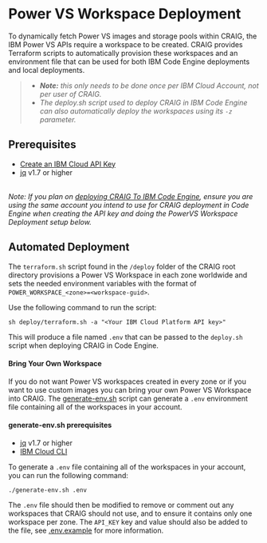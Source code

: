 # Power VS Workspace Deployment

To dynamically fetch Power VS images and storage pools within CRAIG, the IBM Power VS APIs require a workspace to be created. CRAIG provides Terraform scripts to automatically provision these workspaces and an environment file that can be used for both IBM Code Engine deployments and local deployments.

>* _**Note:** this only needs to be done once per IBM Cloud Account, not per user of CRAIG._
>* _The deploy.sh script used to deploy CRAIG in IBM Code Engine can also automatically deploy the workspaces using its `-z` parameter._

## Prerequisites
- [Create an IBM Cloud API Key](https://cloud.ibm.com/docs/account?topic=account-userapikey&interface=ui#create_user_key)
- [jq](https://jqlang.github.io/jq/) v1.7 or higher


<br /> _Note: If you plan on [deploying CRAIG To IBM Code Engine](../README.md#deploying-to-ibm-code-engine), ensure you are using the same account you intend to use for CRAIG deployment in Code Engine when creating the API key and doing the PowerVS Workspace Deployment setup below._


## Automated Deployment

The `terraform.sh` script found in the `/deploy` folder of the CRAIG root directory provisions a Power VS Workspace in each zone worldwide and sets the needed environment variables with the format of `POWER_WORKSPACE_<zone>=<workspace-guid>`.

Use the following command to run the script:
```shell
sh deploy/terraform.sh -a "<Your IBM Cloud Platform API key>"
```

This will produce a file named `.env` that can be passed to the `deploy.sh` script when deploying CRAIG in Code Engine.

#### Bring Your Own Workspace

If you do not want Power VS workspaces created in every zone or if you want to use custom images you can bring your own Power VS Workspace into CRAIG. The [generate-env.sh](../generate-env.sh) script can generate a `.env` environment file containing all of the workspaces in your account.

#### generate-env.sh prerequisites
- [jq](https://jqlang.github.io/jq/) v1.7 or higher
- [IBM Cloud CLI](https://cloud.ibm.com/docs/cli?topic=cli-getting-started)

To generate a `.env` file containing all of the workspaces in your account, you can run the following command:

```
./generate-env.sh .env
```

The `.env` file should then be modified to remove or comment out any workspaces that CRAIG should not use, and to ensure it contains only one workspace per zone. The `API_KEY` key and value should also be added to the file, see [.env.example](../.env.example) for more information.

